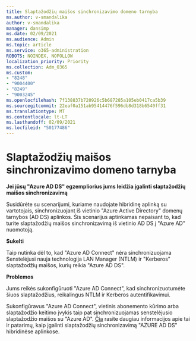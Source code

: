 ```yaml
---
title: Slaptažodžių maišos sinchronizavimo domeno tarnyba
ms.author: v-smandalika
author: v-smandalika
manager: dansimp
ms.date: 02/09/2021
ms.audience: Admin
ms.topic: article
ms.service: o365-administration
ROBOTS: NOINDEX, NOFOLLOW
localization_priority: Priority
ms.collection: Adm_O365
ms.custom:
- "8248"
- "9004400"
- "8249"
- "9003245"
ms.openlocfilehash: 7f138837b720926c5b687285a105eb0417ca5b39
ms.sourcegitcommit: 22eaf0a151ab95414476f596db8d318b6540ff31
ms.translationtype: MT
ms.contentlocale: lt-LT
ms.lasthandoff: 02/09/2021
ms.locfileid: "50177486"
---
```

# <a name="password-hash-synchronization-for-domain-service"></a>Slaptažodžių maišos sinchronizavimo domeno tarnyba

**Jei jūsų "Azure AD DS" egzempliorius jums leidžia įgalinti slaptažodžių maišos sinchronizavimą**

Susidūrėte su scenarijumi, kuriame naudojate hibridinę aplinką su vartotojais, sinchronizuojant iš vietinio "Azure Active Directory" domenų tarnybos (AD DS) aplinkos. Šis scenarijus aptinkamas nepaisant to, kad turite slaptažodžių maišos sinchronizavimą iš vietinio AD DS į "Azure AD" nuomotoją.

**Sukelti**

Taip nutinka dėl to, kad "Azure AD Connect" nėra sinchronizuojama Senstelėjusi nauja technologija LAN Manager (NTLM) ir "Kerberos" slaptažodžių maišos, kurių reikia "Azure AD DS".

**Problemos** 

Jums reikės sukonfigūruoti "Azure AD Connect", kad sinchronizuotumėte šiuos slaptažodžius, reikalingus NTLM ir Kerberos autentifikavimui.

Sukonfigūravus "Azure AD Connect", vietinis abonemento kūrimo arba slaptažodžio keitimo įvykis taip pat sinchronizuojamas senstelėjusio slaptažodžio maišos su "Azure AD". [Čia](https://docs.microsoft.com/azure/active-directory-domain-services/tutorial-configure-password-hash-sync) rasite daugiau informacijos apie tai ir patarimų, kaip įgalinti slaptažodžių sinchronizavimą "AZURE AD DS" hibridinėse aplinkose.